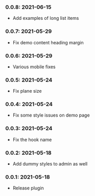 ### 0.0.8: 2021-06-15

* Add examples of long list items

### 0.0.7: 2021-05-29

* Fix demo content heading margin

### 0.0.6: 2021-05-29

* Various mobile fixes

### 0.0.5: 2021-05-24

* Fix plane size

### 0.0.4: 2021-05-24

* Fix some style issues on demo page

### 0.0.3: 2021-05-24

* Fix the hook name

### 0.0.2: 2021-05-18

* Add dummy styles to admin as well

### 0.0.1: 2021-05-18

* Release plugin